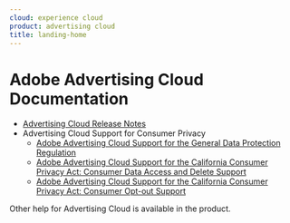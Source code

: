 ```yaml
---
cloud: experience cloud
product: advertising cloud
title: landing-home
---
```


# Adobe Advertising Cloud Documentation

+ [Advertising Cloud Release Notes](https://docs.adobe.com/content/help/en/release-notes/experience-cloud/current.html#adcloud)
+ Advertising Cloud Support for Consumer Privacy
  + [Adobe Advertising Cloud Support for the General Data Protection Regulation](misc/ad-cloud-gdpr.md)
  + [Adobe Advertising Cloud Support for the California Consumer Privacy Act: Consumer Data Access and Delete Support](misc/ad-cloud-ccpa-access-delete.md)
  + [Adobe Advertising Cloud Support for the California Consumer Privacy Act: Consumer Opt-out Support](misc/ad-cloud-ccpa-opt-out-of-sale.md)

Other help for Advertising Cloud is available in the product.
